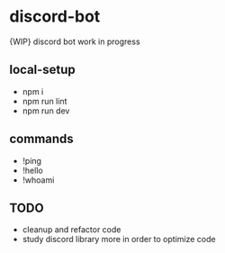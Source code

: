 # discord-bot
{WIP} discord bot work in progress 


## local-setup 
  * npm i 
  * npm run lint 
  * npm run dev  
  


## commands 
  * !ping 
  * !hello 
  * !whoami 
 
 
## TODO 
 * cleanup and refactor code  
 * study discord library more in order to optimize code 
